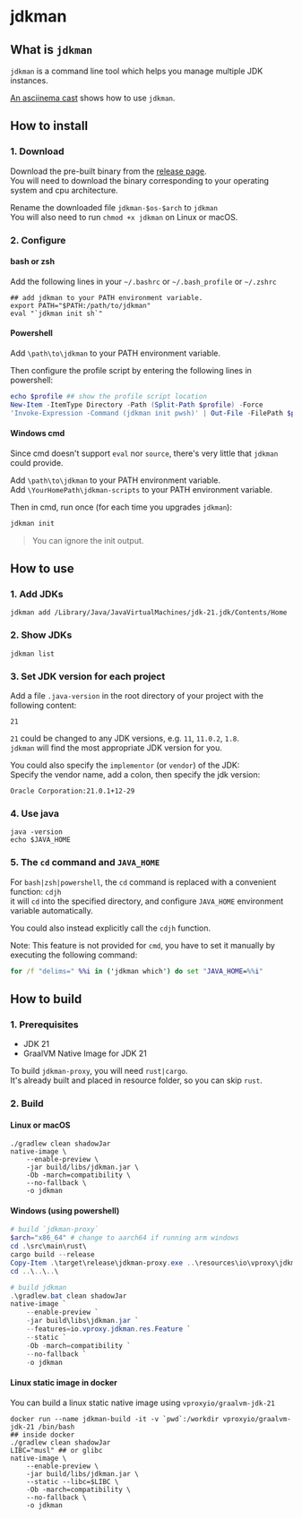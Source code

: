 # jdkman

## What is `jdkman`

`jdkman` is a command line tool which helps you manage multiple JDK instances.

[An asciinema cast](https://asciinema.org/a/625934) shows how to use `jdkman`.

## How to install

### 1. Download

Download the pre-built binary from the [release page](https://github.com/wkgcass/jdkman/releases).  
You will need to download the binary corresponding to your operating system and cpu architecture.

Rename the downloaded file `jdkman-$os-$arch` to `jdkman`  
You will also need to run `chmod +x jdkman` on Linux or macOS.

### 2. Configure

#### bash or zsh

Add the following lines in your `~/.bashrc` or `~/.bash_profile` or `~/.zshrc`

```shell
## add jdkman to your PATH environment variable.
export PATH="$PATH:/path/to/jdkman"
eval "`jdkman init sh`"
```

#### Powershell

Add `\path\to\jdkman` to your PATH environment variable.

Then configure the profile script by entering the following lines in powershell:

```powershell
echo $profile ## show the profile script location
New-Item -ItemType Directory -Path (Split-Path $profile) -Force
'Invoke-Expression -Command (jdkman init pwsh)' | Out-File -FilePath $profile -Append
```

#### Windows cmd

Since cmd doesn't support `eval` nor `source`, there's very little that `jdkman` could provide.

Add `\path\to\jdkman` to your PATH environment variable.  
Add `\YourHomePath\jdkman-scripts` to your PATH environment variable.

Then in cmd, run once (for each time you upgrades `jdkman`):

```cmd
jdkman init
```

> You can ignore the init output.

## How to use

### 1. Add JDKs

```shell
jdkman add /Library/Java/JavaVirtualMachines/jdk-21.jdk/Contents/Home
```

### 2. Show JDKs

```shell
jdkman list
```

### 3. Set JDK version for each project

Add a file `.java-version` in the root directory of your project with the following content:

```
21
```

`21` could be changed to any JDK versions, e.g. `11`, `11.0.2`, `1.8`.  
`jdkman` will find the most appropriate JDK version for you.

You could also specify the `implementor` (or `vendor`) of the JDK:  
Specify the vendor name, add a colon, then specify the jdk version:

```
Oracle Corporation:21.0.1+12-29
```

### 4. Use java

```shell
java -version
echo $JAVA_HOME
```

### 5. The `cd` command and `JAVA_HOME`

For `bash|zsh|powershell`, the `cd` command is replaced with a convenient function: `cdjh`  
it will `cd` into the specified directory, and configure `JAVA_HOME` environment variable automatically.

You could also instead explicitly call the `cdjh` function.

Note: This feature is not provided for `cmd`, you have to set it manually by executing the following command:  
```cmd
for /f "delims=" %%i in ('jdkman which') do set "JAVA_HOME=%%i"
```

## How to build

### 1. Prerequisites

* JDK 21
* GraalVM Native Image for JDK 21

To build `jdkman-proxy`, you will need `rust|cargo`.  
It's already built and placed in resource folder, so you can skip `rust`.

### 2. Build

#### Linux or macOS

```shell
./gradlew clean shadowJar
native-image \
	--enable-preview \
	-jar build/libs/jdkman.jar \
	-Ob -march=compatibility \
	--no-fallback \
	-o jdkman
```

#### Windows (using powershell)

```powershell
# build `jdkman-proxy`
$arch="x86_64" # change to aarch64 if running arm windows
cd .\src\main\rust\
cargo build --release
Copy-Item .\target\release\jdkman-proxy.exe ..\resources\io\vproxy\jdkman\res\jdkman_proxy-windows-$arch.exe
cd ..\..\..\

# build jdkman
.\gradlew.bat clean shadowJar
native-image `
	--enable-preview `
	-jar build\libs\jdkman.jar `
	--features=io.vproxy.jdkman.res.Feature `
	--static `
	-Ob -march=compatibility `
	--no-fallback `
	-o jdkman
```

#### Linux static image in docker

You can build a linux static native image using `vproxyio/graalvm-jdk-21`

```shell
docker run --name jdkman-build -it -v `pwd`:/workdir vproxyio/graalvm-jdk-21 /bin/bash
## inside docker
./gradlew clean shadowJar
LIBC="musl" ## or glibc
native-image \
	--enable-preview \
	-jar build/libs/jdkman.jar \
	--static --libc=$LIBC \
	-Ob -march=compatibility \
	--no-fallback \
	-o jdkman
```
